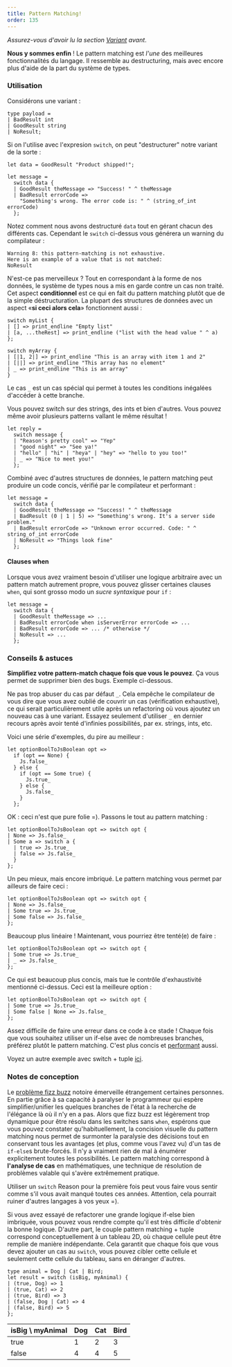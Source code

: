```yaml
---
title: Pattern Matching!
order: 135
---
```


_Assurez-vous d'avoir lu la section [Variant](/guide/language/variant) avant_.

**Nous y sommes enfin** ! Le pattern matching est _l'une_ des meilleures fonctionnalités du langage. Il ressemble au destructuring, mais avec encore plus d'aide de la part du système de types.

### Utilisation

Considérons une variant :

```reason
type payload =
| BadResult int
| GoodResult string
| NoResult;
```

Si on l'utilise avec l'expresion `switch`, on peut "destructurer" notre variant de la sorte :

```reason
let data = GoodResult "Product shipped!";

let message =
  switch data {
  | GoodResult theMessage => "Success! " ^ theMessage
  | BadResult errorCode =>
    "Something's wrong. The error code is: " ^ (string_of_int errorCode)
  };
```

Notez comment nous avons destructuré `data` tout en gérant chacun des différents cas. Cependant le `switch` ci-dessus vous générera un warning du compilateur :

```
Warning 8: this pattern-matching is not exhaustive.
Here is an example of a value that is not matched:
NoResult
```

N'est-ce pas merveilleux ? Tout en correspondant à la forme de nos données, le système de types nous a mis en garde contre un cas non traité. Cet aspect **conditionnel** est ce qui en fait du pattern matching plutôt que de la simple déstructuration. La plupart des structures de données avec un aspect «**si ceci alors cela**» fonctionnent aussi :

```reason
switch myList {
| [] => print_endline "Empty list"
| [a, ...theRest] => print_endline ("list with the head value " ^ a)
};

switch myArray {
| [|1, 2|] => print_endline "This is an array with item 1 and 2"
| [||] => print_endline "This array has no element"
| _ => print_endline "This is an array"
}
```

Le cas `_` est un cas spécial qui permet à toutes les conditions inégalées d'accéder à cette branche.

Vous pouvez switch sur des strings, des ints et bien d'autres. Vous pouvez même avoir plusieurs patterns vallant le même résultat !

```reason
let reply =
  switch message {
  | "Reason's pretty cool" => "Yep"
  | "good night" => "See ya!"
  | "hello" | "hi" | "heya" | "hey" => "hello to you too!"
  | _ => "Nice to meet you!"
  };
```

Combiné avec d'autres structures de données, le pattern matching peut produire un code concis, vérifié par le compilateur et performant :

```reason
let message =
  switch data {
  | GoodResult theMessage => "Success! " ^ theMessage
  | BadResult (0 | 1 | 5) => "Something's wrong. It's a server side problem."
  | BadResult errorCode => "Unknown error occurred. Code: " ^ string_of_int errorCode
  | NoResult => "Things look fine"
  };
```

#### Clauses when

Lorsque vous avez vraiment besoin d'utiliser une logique arbitraire avec un pattern match autrement propre, vous pouvez glisser certaines clauses `when`, qui sont grosso modo un *sucre syntaxique* pour `if` :

```reason
let message =
  switch data {
  | GoodResult theMessage => ...
  | BadResult errorCode when isServerError errorCode => ...
  | BadResult errorCode => ... /* otherwise */
  | NoResult => ...
  };
```

### Conseils & astuces

**Simplifiez votre pattern-match chaque fois que vous le pouvez**. Ça vous permet de supprimer bien des bugs. Exemple ci-dessous.

Ne pas trop abuser du cas par défaut `_`. Cela empêche le compilateur de vous dire que vous avez oublié de couvrir un cas (vérification exhaustive), ce qui serait particulièrement utile après un refactoring où vous ajoutez un nouveau cas à une variant. Essayez seulement d'utiliser `_` en dernier recours après avoir tenté d'infinies possibilités, par ex. strings, ints, etc.

Voici une série d'exemples, du pire au meilleur :

```reason
let optionBoolToJsBoolean opt => 
  if (opt == None) {
    Js.false_
  } else {
    if (opt == Some true) {
      Js.true_
    } else {
      Js.false_
    }
  };
```

OK : ceci n'est que pure folie =). Passons le tout au pattern matching : 

```reason
let optionBoolToJsBoolean opt => switch opt {
| None => Js.false_
| Some a => switch a {
  | true => Js.true_
  | false => Js.false_
  }
};
```

Un peu mieux, mais encore imbriqué. Le pattern matching vous permet par ailleurs de faire ceci :

```reason
let optionBoolToJsBoolean opt => switch opt {
| None => Js.false_
| Some true => Js.true_
| Some false => Js.false_
};
```

Beaucoup plus linéaire ! Maintenant, vous pourriez être tenté(e) de faire :

```reason
let optionBoolToJsBoolean opt => switch opt {
| Some true => Js.true_
| _ => Js.false_
};
```

Ce qui est beaucoup plus concis, mais tue le contrôle d'exhaustivité mentionné ci-dessus. Ceci est la meilleure option :

```reason
let optionBoolToJsBoolean opt => switch opt {
| Some true => Js.true_
| Some false | None => Js.false_
};
```

Assez difficile de faire une erreur dans ce code à ce stade ! Chaque fois que vous souhaitez utiliser un if-else avec de nombreuses branches, préférez plutôt le pattern matching. C'est plus concis et [performant](/guide/language/variant#design-decisions) aussi.

Voyez un autre exemple avec switch + tuple [ici](/guide/language/tuple#tips--tricks).

### Notes de conception

Le [problème fizz buzz](https://en.wikipedia.org/wiki/Fizz_buzz#Programming_interviews) notoire émerveille étrangement certaines personnes. En partie grâce à sa capacité à  paralyser le programmeur qui espère simplifier/unifier les quelques branches de l'état à la recherche de l'élégance là où il n'y en a pas. Alors que fizz buzz est légèrement trop dynamique pour être résolu dans les switches sans `when`, espérons que vous pouvez constater qu'habituellement, la concision visuelle du pattern matching nous permet de surmonter la paralysie des décisions tout en conservant tous les avantages (et plus, comme vous l'avez vu) d'un tas de `if-else`s brute-forcés. Il n'y a vraiment rien de mal à énumérer explicitement toutes les possibilités. Le pattern matching correspond à **l'analyse de cas** en mathématiques, une technique de résolution de problèmes valable qui s'avère extrêmement pratique.

Utiliser un `switch` Reason pour la première fois peut vous faire vous sentir comme s'il vous avait manqué toutes ces années. Attention, cela pourrait ruiner d'autres langages à vos yeux =).

Si vous avez essayé de refactorer une grande logique if-else bien imbriquée, vous pouvez vous rendre compte qu'il est très difficile d'obtenir la bonne logique. D'autre part, le couple pattern matching + tuple correspond conceptuellement à un tableau 2D, où chaque cellule peut être remplie de manière indépendante. Cela garantit que chaque fois que vous devez ajouter un cas au `switch`, vous pouvez cibler cette cellule et seulement cette cellule du tableau, sans en déranger d'autres.

```reason
type animal = Dog | Cat | Bird;
let result = switch (isBig, myAnimal) {
| (true, Dog) => 1
| (true, Cat) => 2
| (true, Bird) => 3
| (false, Dog | Cat) => 4
| (false, Bird) => 5
};
```

isBig \ myAnimal | Dog | Cat | Bird
-----------------|-----|-----|------
true             |  1  |  2  |  3
false            |  4  |  4  |  5
